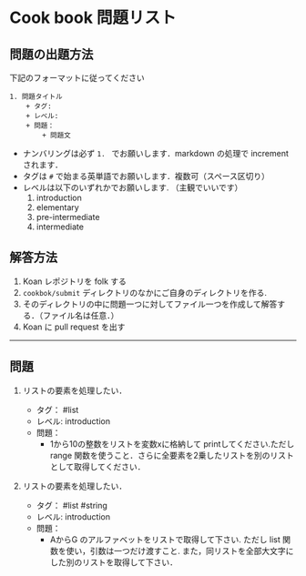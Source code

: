# Cook book 問題リスト

## 問題の出題方法

下記のフォーマットに従ってください

```
1. 問題タイトル
    + タグ: 
    + レベル:
    + 問題：
        + 問題文
```
+ ナンバリングは必ず `1. ` でお願いします．markdown の処理で incrementされます．
+ タグは `#` で始まる英単語でお願いします．複数可（スペース区切り）
+ レベルは以下のいずれかでお願いします. （主観でいいです）
    1. introduction
    1. elementary
    1. pre-intermediate
    1. intermediate

## 解答方法
1. Koan レポジトリを folk する
1. `cookbok/submit` ディレクトリのなかにご自身のディレクトリを作る.
1. そのディレクトリの中に問題一つに対してファイル一つを作成して解答する．（ファイル名は任意．）
1. Koan に pull request を出す

--- 

## 問題

1. リストの要素を処理したい．
    + タグ： #list 
    + レベル: introduction
    + 問題： 
        + 1から10の整数をリストを変数xに格納して printしてください.ただし range 関数を使うこと．さらに全要素を2乗したリストを別のリストとして取得してください．

1. リストの要素を処理したい．
    + タグ： #list #string
    + レベル: introduction
    + 問題： 
        + AからG のアルファベットをリストで取得して下さい. ただし list 関数を使い，引数は一つだけ渡すこと. また，同リストを全部大文字にした別のリストを取得して下さい．







